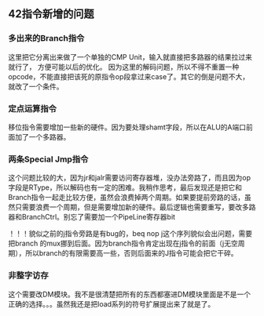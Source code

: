 ## 42指令新增的问题

### 多出来的Branch指令

这里把它分离出来做了一个单独的CMP Unit，输入就直接把多路器的结果拉过来就行了， 方便可能以后的优化。 因为这里的解码问题，所以不得不重置一种opcode，不能直接把该死的原指令op段拿过来case了。其它的倒是问题不大，就改了一个条件。

### 定点运算指令

移位指令需要增加一些新的硬件。因为要处理shamt字段，所以在ALU的A端口前面加了一个多路器。

### 两条Special Jmp指令

这个问题比较的大，因为jr和jalr需要访问寄存器堆，没办法旁路了，而且因为op字段是RType，所以解码也有一定的困难。我稍作思考，最后发现还是把它和Branch指令一起走比较方便，虽然会浪费掉两个周期。如果要提前旁路的话，虽然只需要浪费一个周期，但是需要增加新的硬件。最后逻辑也需要重写，要改多路器和BranchCtrl。别忘了需要加一个PipeLine寄存器bit

！！！貌似之前的j指令旁路是有bug的，beq nop j这个序列貌似会出问题，需要把branch 的mux挪到后面。因为branch指令肯定出现在j指令的前面（j无空周期），所以branch的有限需要高一些，否则后面来的J指令可能会把它干碎。

### 非整字访存

这个需要改DM模块。我不是很清楚把所有的东西都塞进DM模块里面是不是一个正确的选择。。。虽然我还是把load系列的符号扩展提出来了就是了。